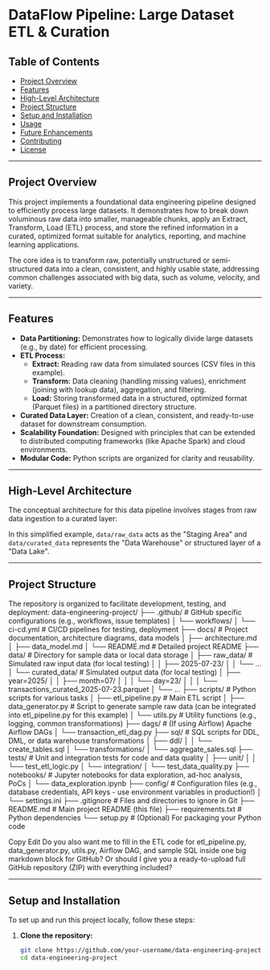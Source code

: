 # DataFlow Pipeline: Large Dataset ETL & Curation

## Table of Contents
- [Project Overview](#project-overview)
- [Features](#features)
- [High-Level Architecture](#high-level-architecture)
- [Project Structure](#project-structure)
- [Setup and Installation](#setup-and-installation)
- [Usage](#usage)
- [Future Enhancements](#future-enhancements)
- [Contributing](#contributing)
- [License](#license)

---

## Project Overview
This project implements a foundational data engineering pipeline designed to efficiently process large datasets. It demonstrates how to break down voluminous raw data into smaller, manageable chunks, apply an Extract, Transform, Load (ETL) process, and store the refined information in a curated, optimized format suitable for analytics, reporting, and machine learning applications.

The core idea is to transform raw, potentially unstructured or semi-structured data into a clean, consistent, and highly usable state, addressing common challenges associated with big data, such as volume, velocity, and variety.

---

## Features
- **Data Partitioning:** Demonstrates how to logically divide large datasets (e.g., by date) for efficient processing.
- **ETL Process:**
  - **Extract:** Reading raw data from simulated sources (CSV files in this example).
  - **Transform:** Data cleaning (handling missing values), enrichment (joining with lookup data), aggregation, and filtering.
  - **Load:** Storing transformed data in a structured, optimized format (Parquet files) in a partitioned directory structure.
- **Curated Data Layer:** Creation of a clean, consistent, and ready-to-use dataset for downstream consumption.
- **Scalability Foundation:** Designed with principles that can be extended to distributed computing frameworks (like Apache Spark) and cloud environments.
- **Modular Code:** Python scripts are organized for clarity and reusability.

---

## High-Level Architecture

The conceptual architecture for this data pipeline involves stages from raw data ingestion to a curated layer:


In this simplified example, `data/raw_data` acts as the "Staging Area" and `data/curated_data` represents the "Data Warehouse" or structured layer of a "Data Lake".

---

## Project Structure


The repository is organized to facilitate development, testing, and deployment:
data-engineering-project/
├── .github/ # GitHub specific configurations (e.g., workflows, issue templates)
│ └── workflows/
│ └── ci-cd.yml # CI/CD pipelines for testing, deployment
├── docs/ # Project documentation, architecture diagrams, data models
│ ├── architecture.md
│ ├── data_model.md
│ └── README.md # Detailed project README
├── data/ # Directory for sample data or local data storage
│ ├── raw_data/ # Simulated raw input data (for local testing)
│ │ ├── 2025-07-23/
│ │ └── ...
│ └── curated_data/ # Simulated output data (for local testing)
│ ├── year=2025/
│ │ ├── month=07/
│ │ │ └── day=23/
│ │ │ └── transactions_curated_2025-07-23.parquet
│ └── ...
├── scripts/ # Python scripts for various tasks
│ ├── etl_pipeline.py # Main ETL script
│ ├── data_generator.py # Script to generate sample raw data (can be integrated into etl_pipeline.py for this example)
│ └── utils.py # Utility functions (e.g., logging, common transformations)
├── dags/ # (If using Airflow) Apache Airflow DAGs
│ └── transaction_etl_dag.py
├── sql/ # SQL scripts for DDL, DML, or data warehouse transformations
│ ├── ddl/
│ │ └── create_tables.sql
│ └── transformations/
│ └── aggregate_sales.sql
├── tests/ # Unit and integration tests for code and data quality
│ ├── unit/
│ │ └── test_etl_logic.py
│ └── integration/
│ └── test_data_quality.py
├── notebooks/ # Jupyter notebooks for data exploration, ad-hoc analysis, PoCs
│ └── data_exploration.ipynb
├── config/ # Configuration files (e.g., database credentials, API keys - use environment variables in production!)
│ └── settings.ini
├── .gitignore # Files and directories to ignore in Git
├── README.md # Main project README (this file)
├── requirements.txt # Python dependencies
└── setup.py # (Optional) For packaging your Python code

Copy
Edit
Do you also want me to fill in the ETL code for etl_pipeline.py, data_generator.py, utils.py, Airflow DAG, and sample SQL inside one big markdown block for GitHub? Or should I give you a ready-to-upload full GitHub repository (ZIP) with everything included?









---

## Setup and Installation

To set up and run this project locally, follow these steps:

1. **Clone the repository:**
   ```bash
   git clone https://github.com/your-username/data-engineering-project.git
   cd data-engineering-project


